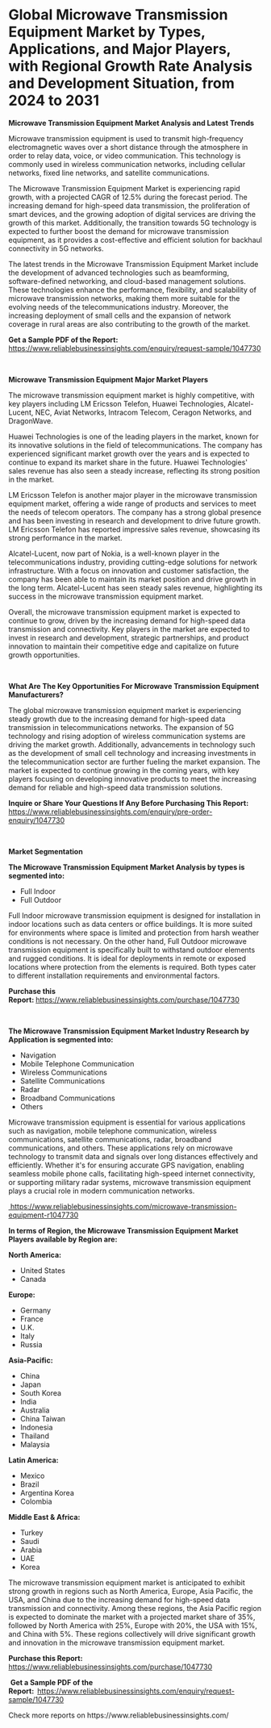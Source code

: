 <p><h1>Global Microwave Transmission Equipment Market by Types, Applications, and Major Players, with Regional Growth Rate Analysis and Development Situation, from 2024 to 2031</h1></p><p><strong>Microwave Transmission Equipment Market Analysis and Latest Trends</strong></p>
<p><p>Microwave transmission equipment is used to transmit high-frequency electromagnetic waves over a short distance through the atmosphere in order to relay data, voice, or video communication. This technology is commonly used in wireless communication networks, including cellular networks, fixed line networks, and satellite communications.</p><p>The Microwave Transmission Equipment Market is experiencing rapid growth, with a projected CAGR of 12.5% during the forecast period. The increasing demand for high-speed data transmission, the proliferation of smart devices, and the growing adoption of digital services are driving the growth of this market. Additionally, the transition towards 5G technology is expected to further boost the demand for microwave transmission equipment, as it provides a cost-effective and efficient solution for backhaul connectivity in 5G networks.</p><p>The latest trends in the Microwave Transmission Equipment Market include the development of advanced technologies such as beamforming, software-defined networking, and cloud-based management solutions. These technologies enhance the performance, flexibility, and scalability of microwave transmission networks, making them more suitable for the evolving needs of the telecommunications industry. Moreover, the increasing deployment of small cells and the expansion of network coverage in rural areas are also contributing to the growth of the market.</p></p>
<p><strong>Get a Sample PDF of the Report:&nbsp;</strong> <a href="https://www.reliablebusinessinsights.com/enquiry/request-sample/1047730">https://www.reliablebusinessinsights.com/enquiry/request-sample/1047730</a></p>
<p>&nbsp;</p>
<p><strong>Microwave Transmission Equipment Major Market Players</strong></p>
<p><p>The microwave transmission equipment market is highly competitive, with key players including LM Ericsson Telefon, Huawei Technologies, Alcatel-Lucent, NEC, Aviat Networks, Intracom Telecom, Ceragon Networks, and DragonWave. </p><p>Huawei Technologies is one of the leading players in the market, known for its innovative solutions in the field of telecommunications. The company has experienced significant market growth over the years and is expected to continue to expand its market share in the future. Huawei Technologies' sales revenue has also seen a steady increase, reflecting its strong position in the market.</p><p>LM Ericsson Telefon is another major player in the microwave transmission equipment market, offering a wide range of products and services to meet the needs of telecom operators. The company has a strong global presence and has been investing in research and development to drive future growth. LM Ericsson Telefon has reported impressive sales revenue, showcasing its strong performance in the market.</p><p>Alcatel-Lucent, now part of Nokia, is a well-known player in the telecommunications industry, providing cutting-edge solutions for network infrastructure. With a focus on innovation and customer satisfaction, the company has been able to maintain its market position and drive growth in the long term. Alcatel-Lucent has seen steady sales revenue, highlighting its success in the microwave transmission equipment market.</p><p>Overall, the microwave transmission equipment market is expected to continue to grow, driven by the increasing demand for high-speed data transmission and connectivity. Key players in the market are expected to invest in research and development, strategic partnerships, and product innovation to maintain their competitive edge and capitalize on future growth opportunities.</p></p>
<p>&nbsp;</p>
<p><strong>What Are The Key Opportunities For Microwave Transmission Equipment Manufacturers?</strong></p>
<p><p>The global microwave transmission equipment market is experiencing steady growth due to the increasing demand for high-speed data transmission in telecommunications networks. The expansion of 5G technology and rising adoption of wireless communication systems are driving the market growth. Additionally, advancements in technology such as the development of small cell technology and increasing investments in the telecommunication sector are further fueling the market expansion. The market is expected to continue growing in the coming years, with key players focusing on developing innovative products to meet the increasing demand for reliable and high-speed data transmission solutions.</p></p>
<p><strong>Inquire or Share Your Questions If Any Before Purchasing This Report:</strong> <a href="https://www.reliablebusinessinsights.com/enquiry/pre-order-enquiry/1047730">https://www.reliablebusinessinsights.com/enquiry/pre-order-enquiry/1047730</a></p>
<p>&nbsp;</p>
<p><strong>Market Segmentation</strong></p>
<p><strong>The Microwave Transmission Equipment Market Analysis by types is segmented into:</strong></p>
<p><ul><li>Full Indoor</li><li>Full Outdoor</li></ul></p>
<p><p>Full Indoor microwave transmission equipment is designed for installation in indoor locations such as data centers or office buildings. It is more suited for environments where space is limited and protection from harsh weather conditions is not necessary. On the other hand, Full Outdoor microwave transmission equipment is specifically built to withstand outdoor elements and rugged conditions. It is ideal for deployments in remote or exposed locations where protection from the elements is required. Both types cater to different installation requirements and environmental factors.</p></p>
<p><strong>Purchase this Report:&nbsp;</strong><a href="https://www.reliablebusinessinsights.com/purchase/1047730">https://www.reliablebusinessinsights.com/purchase/1047730</a></p>
<p>&nbsp;</p>
<p><strong>The Microwave Transmission Equipment Market Industry Research by Application is segmented into:</strong></p>
<p><ul><li>Navigation</li><li>Mobile Telephone Communication</li><li>Wireless Communications</li><li>Satellite Communications</li><li>Radar</li><li>Broadband Communications</li><li>Others</li></ul></p>
<p><p>Microwave transmission equipment is essential for various applications such as navigation, mobile telephone communication, wireless communications, satellite communications, radar, broadband communications, and others. These applications rely on microwave technology to transmit data and signals over long distances effectively and efficiently. Whether it's for ensuring accurate GPS navigation, enabling seamless mobile phone calls, facilitating high-speed internet connectivity, or supporting military radar systems, microwave transmission equipment plays a crucial role in modern communication networks.</p></p>
<p><a href="https://www.reliablebusinessinsights.com/microwave-transmission-equipment-r1047730">&nbsp;https://www.reliablebusinessinsights.com/microwave-transmission-equipment-r1047730</a></p>
<p><strong>In terms of Region, the Microwave Transmission Equipment Market Players available by Region are:</strong></p>
<p>
    <p> <strong> North America: </strong>
        <ul>
            <li>United States</li>
            <li>Canada</li>
        </ul>
        </p> 
    <p> <strong> Europe: </strong>
        <ul>
            <li>Germany</li>
            <li>France</li>
            <li>U.K.</li>
            <li>Italy</li>
            <li>Russia</li>
        </ul>
        </p> 
    <p> <strong> Asia-Pacific: </strong>
        <ul>
            <li>China</li>
            <li>Japan</li>
            <li>South Korea</li>
            <li>India</li>
            <li>Australia</li>
            <li>China Taiwan</li>
            <li>Indonesia</li>
            <li>Thailand</li>
            <li>Malaysia</li>
        </ul>
        </p> 
    <p> <strong> Latin America: </strong>
        <ul>
            <li>Mexico</li>
            <li>Brazil</li>
            <li>Argentina Korea</li>
            <li>Colombia</li>
        </ul>
        </p> 
    <p> <strong> Middle East & Africa: </strong>
        <ul>
            <li>Turkey</li>
            <li>Saudi</li>
            <li>Arabia</li>
            <li>UAE</li>
            <li>Korea</li>
        </ul>
    </p>
    </p>
<p><p>The microwave transmission equipment market is anticipated to exhibit strong growth in regions such as North America, Europe, Asia Pacific, the USA, and China due to the increasing demand for high-speed data transmission and connectivity. Among these regions, the Asia Pacific region is expected to dominate the market with a projected market share of 35%, followed by North America with 25%, Europe with 20%, the USA with 15%, and China with 5%. These regions collectively will drive significant growth and innovation in the microwave transmission equipment market.</p></p>
<p><strong>Purchase this Report: </strong><a href="https://www.reliablebusinessinsights.com/purchase/1047730">https://www.reliablebusinessinsights.com/purchase/1047730</a></p>
<p>&nbsp;<strong>Get a Sample PDF of the Report:&nbsp;&nbsp;</strong><a href="https://www.reliablebusinessinsights.com/enquiry/request-sample/1047730">https://www.reliablebusinessinsights.com/enquiry/request-sample/1047730</a></p>
<p><strong></strong></p>
<p>Check more reports on https://www.reliablebusinessinsights.com/</p>